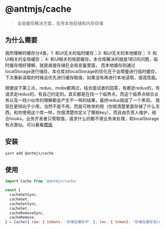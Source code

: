 # @antmjs/cache

> 全局缓存解决方案，支持本地存储和内存存储

## 为什么需要

我所理解的缓存分4类，1: 和UI无关的临时缓存；2: 和UI无关的本地缓存； 3: 和UI相关的全局缓存； 4: 和UI相关的局部缓存。本仓库解决的就是1和2的问题，临时缓存很好理解，就是直接存储在全局变量里面，
而本地缓存则通过localStorage进行储存，本仓库对localStorage的优化在于会增量进行临时缓存，下次重新读取的时候会优先进行缓存取值，如果没有再进行本地读取，提高性能。

顺便说下第三点，redux、mobx都用过，结合面试者的回答，有都走redux的，有请求走redux的，有自己约定的。其实都是在找一个临界点，而这个临界点结合业务以及一线小伙伴的理解都会产生不一样的结果，最终redux就成了一个黑洞。
我现在更倾向于少用，当然不是不用，而是可枚举的用（你很清楚里面存储了什么东西，和你使用这个库一样，你很清楚你定义了哪些key），而且由负责人维护，结合hooks，业务开发者只管取值，请求什么的都不用业务来处理，和localStorage有点类似。可以看看[模版](https://github.com/AntmJS/temptaro)

## 安装

```bash
yarn add @antmjs/cache
```

## 使用

```js
import Cache from '@antmjs/cache'

const {
  cacheGetSync,
  cacheGet,
  cacheSetSync,
  cacheSet,
  cacheRemoveSync,
  cacheRemove,
} = Cache({ ram: { token1: '存储在缓存中' }, loc: { token2: '存储在缓存及localStorage中' } })
```